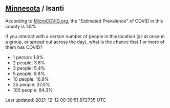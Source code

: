 
## [Minnesota](/united-states/minnesota) / Isanti

According to [MicroCOVID.org](http://microcovid.org),
the "Estimated Prevalence" of COVID in this county is 1.8%

If you interact with a certain number of people in this location
(all at once in a group, or spread out across the day), what is the chance that
1 or more of them has COVID?

- 1 person: 1.8%
- 2 people: 3.6%
- 3 people: 5.4%
- 5 people: 8.8%
- 10 people: 16.9%
- 25 people: 37.0%
- 100 people: 84.3%

Last updated: 2021-12-12 00:39:51.872735 UTC
